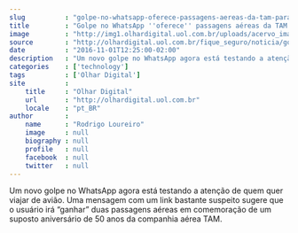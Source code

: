 ```yaml
---
slug          : "golpe-no-whatsapp-oferece-passagens-aereas-da-tam-para-usuarios"
title         : "Golpe no WhatsApp ''oferece'' passagens aéreas da TAM para usuários"
image         : "http://img1.olhardigital.uol.com.br/uploads/acervo_imagens/2016/08/20160825142618_660_420.jpg"
source        : "http://olhardigital.uol.com.br/fique_seguro/noticia/golpe-no-whatsapp-oferece-passagens-aereas-da-tam-para-usuarios/63545"
date          : "2016-11-01T12:25:00-02:00"
description   : "Um novo golpe no WhatsApp agora está testando a atenção de quem quer viajar de avião. Uma mensagem com um link bastante suspeito sugere que o usuário irá “ganhar” duas passagens aéreas em comemoração de um suposto aniversário de 50 anos da companhia aérea TAM."
categories    : ['technology']
tags          : ['Olhar Digital']
site          :
    title     : "Olhar Digital"
    url       : "http://olhardigital.uol.com.br"
    locale    : "pt_BR"
author        :
    name      : "Rodrigo Loureiro"
    image     : null
    biography : null
    profile   : null
    facebook  : null
    twitter   : null
---
```


Um novo golpe no WhatsApp agora está testando a atenção de quem quer viajar de avião. Uma mensagem com um link bastante suspeito sugere que o usuário irá “ganhar” duas passagens aéreas em comemoração de um suposto aniversário de 50 anos da companhia aérea TAM.
